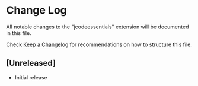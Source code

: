 # Change Log

All notable changes to the "jcodeessentials" extension will be documented in this file.

Check [Keep a Changelog](http://keepachangelog.com/) for recommendations on how to structure this file.

## [Unreleased]

- Initial release